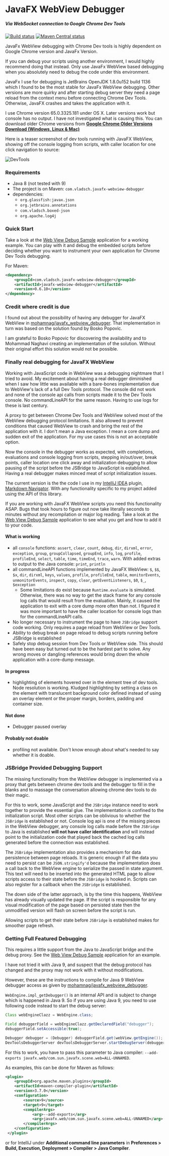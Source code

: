 # JavaFX WebView Debugger

##### Via WebSocket connection to Google Chrome Dev Tools

[![Build status](https://travis-ci.org/vsch/Javafx-WebView-Debugger.svg?branch=master)](https://travis-ci.org/vsch/Javafx-WebView-Debugger)
[![Maven Central status](https://img.shields.io/maven-central/v/com.vladsch.javafx-webview-debugger/javafx-webview-debugger.svg)](https://search.maven.org/search?q=g:com.vladsch.javafx-webview-debugger)

JavaFx WebView debugging with Chrome Dev tools is highly dependent on Google Chrome version and
JavaFx Version.

If you can debug your scripts using another environment, I would highly recommend doing that instead.
Only use JavaFx WebView based debugging when you absolutely need to debug the code under this
environment.

JavaFx I use for debugging is JetBrains OpenJDK 1.8.0u152 build 1136 which I found to be the
most stable for JavaFx WebView debugging. Other versions are more quirky and after starting
debug server they need a page reload from the context menu before connecting Chrome Dev Tools.
Otherwise, JavaFX crashes and takes the application with it.

I use Chrome version 65.0.3325.181 under OS X. Later versions work but console has no output. I
have not investigated what is causing this. You can download older Chrome versions from
**[Google Chrome Older Versions Download (Windows, Linux & Mac)](https://www.slimjet.com/chrome/google-chrome-old-version.php)**

Here is a teaser screenshot of dev tools running with JavaFX WebView, showing off the console
logging from scripts, with caller location for one click navigation to source:

![DevTools](images/DevTools.png)

### Requirements

* Java 8 (not tested with 9)
* The project is on Maven: `com.vladsch.javafx-webview-debugger`
* dependencies:
  * `org.glassfish:javax.json`
  * `org.jetbrains.annotations`
  * `com.vladsch.boxed-json`
  * `org.apache.log4j`

### Quick Start

Take a look at the [Web View Debug Sample] application for a working example. You can play with
it and debug the embedded scripts before deciding whether you want to instrument your own
application for Chrome Dev Tools debugging.

For Maven:

```xml
<dependency>
    <groupId>com.vladsch.javafx-webview-debugger</groupId>
    <artifactId>javafx-webview-debugger</artifactId>
    <version>0.6.10</version>
</dependency>
```

### Credit where credit is due

I found out about the possibility of having any debugger for JavaFX WebView in
[mohamnag/javafx_webview_debugger]. That implementation in turn was based on the solution found
by Bosko Popovic.

I am grateful to Bosko Popovic for discovering the availability and to Mohammad Naghavi creating
an implementation of the solution. Without their original effort this solution would not be
possible.

### Finally real debugging for JavaFX WebView

Working with JavaScript code in WebView was a debugging nightmare that I tried to avoid. My
excitement about having a real debugger diminished when I saw how little was available with a
bare-bones implementation due to WebView's lack of a full Dev Tools protocol. The console did
not work and none of the console api calls from scripts made it to the Dev Tools console. No
commandLineAPI for the same reason. Having to use logs for these is last century.

A proxy to get between Chrome Dev Tools and WebView solved most of the WebView debugging
protocol limitations. It also allowed to prevent conditions that caused WebView to crash and
bring the rest of the application with it. I don't mean a Java exception. I mean a core dump and
sudden exit of the application. For my use cases this is not an acceptable option.

Now the console in the debugger works as expected, with completions, evaluations and console
logging from scripts, stepping in/out/over, break points, caller location one click away and
initialization debugging to allow pausing of the script before the JSBridge to JavaScript is
established. Having a real debugger makes minced meat of script initialization issues.

The current version is the the code I use in my [IntelliJ IDEA] plugin, [Markdown Navigator].
With any functionality specific to my project added using the API of this library.

If you are working with JavaFX WebView scripts you need this functionality ASAP. Bugs that took
hours to figure out now take literally seconds to minutes without any recompilation or major log
reading. Take a look at the [Web View Debug Sample] application to see what you get and how to
add it to your code.

#### What is working

* all `console` functions: `assert`, `clear`, `count`, `debug`, `dir`, `dirxml`, `error`,
  `exception`, `group`, `groupCollapsed`, `groupEnd`, `info`, `log`, `profile`, `profileEnd`,
  `select`, `table`, `time`, `timeEnd`, `trace`, `warn`. With added extras to output to the Java
  console: `print`, `println`
* all commandLineAPI functions implemented by JavaFX WebView: `$`, `$$`, `$x`, `dir`, `dirxml`,
  `keys`, `values`, `profile`, `profileEnd`, `table`, `monitorEvents`, `unmonitorEvents`,
  `inspect`, `copy`, `clear`, `getEventListeners`, `$0`, `$_`, `$exception`
  * Some limitations do exist because `Runtime.evaluate` is simulated. Otherwise, there was no
    way to get the stack frame for any console log calls that would result from the evaluation.
    Mainly, it caused the application to exit with a core dump more often than not. I figured it
    was more important to have the caller location for console logs than for the commandLineAPI
    calls.
* No longer necessary to instrument the page to have `JSBridge` support code working. Only
  requires a page reload from WebView or Dev Tools.
* Ability to debug break on page reload to debug scripts running before JSBridge is established
* Safely stop debug session from Dev Tools or WebView side. This should have been easy but
  turned out to be the hardest part to solve. Any wrong moves or dangling references would bring
  down the whole application with a core-dump message.

#### In progress

* highlighting of elements hovered over in the element tree of dev tools. Node resolution is
  working. Kludged highlighting by setting a class on the element with translucent background
  color defined instead of using an overlay element or the proper margin, borders, padding and
  container size.

#### Not done

* Debugger paused overlay

#### Probably not doable

* profiling not available. Don't know enough about what's needed to say whether it is doable.

### JSBridge Provided Debugging Support

The missing functionality from the WebView debugger is implemented via a proxy that gets between
chrome dev tools and the debugger to fill in the blanks and to massage the conversation allowing
chrome dev tools to do their magic.

For this to work, some JavaScript and the `JSBridge` instance need to work together to provide
the essential glue. The implementation is confined to the initialization script. Most other
scripts can be oblivious to whether the `JSBridge` is established or not. Console log api is one
of the missing pieces in the WebView debugger, any console log calls made before the `JSBridge`
to Java is established **will not have caller identification** and will instead point to the
initialization code that played back the cached log calls generated before the connection was
established.

The `JSBridge` implementation also provides a mechanism for data persistence between page
reloads. It is generic enough if all the data you need to persist can be `JSON.stringify'd`
because the implementation does a call back to the WebView engine to serialize the passed in
state argument. This text will need to be inserted into the generated HTML page to allow scripts
access to their state before the `JSBridge` is hooked in. Scripts can also register for a
callback when the `JSBridge` is established.

The down side of the latter approach, is by the time this happens, WebView has already visually
updated the page. If the script is responsible for any visual modification of the page based on
persisted state then the unmodified version will flash on screen before the script is run.

Allowing scripts to get their state before `JSBridge` is established makes for smoother page
refresh.

### Getting Full Featured Debugging

This requires a little support from the Java to JavaScript bridge and the debug proxy. See the
[Web View Debug Sample] application for an example.

I have not tried it with Java 9, and suspect that the debug protocol has changed and the proxy
may not work with it without modifications.

However, these are the instructions to compile for Java 9 WebView debugger access as given by
[mohamnag/javafx_webview_debugger].

`WebEngine.impl_getDebugger()` is an internal API and is subject to change which is happened in
Java 9. So if you are using Java 9, you need to use following code instead to start the debug
server:

```java
Class webEngineClazz = WebEngine.class;

Field debuggerField = webEngineClazz.getDeclaredField("debugger");
debuggerField.setAccessible(true);

Debugger debugger = (Debugger) debuggerField.get(webView.getEngine());
DevToolsDebuggerServer devToolsDebuggerServer.startDebugServer(debugger, WEBVIEW_DEBUG_PORT, 0, null, null);
```

For this to work, you have to pass this parameter to Java compiler: `--add-exports
javafx.web/com.sun.javafx.scene.web=ALL-UNNAMED`.

As examples, this can be done for Maven as follows:

```xml
<plugin>
    <groupId>org.apache.maven.plugins</groupId>
    <artifactId>maven-compiler-plugin</artifactId>
    <version>3.7.0</version>
    <configuration>
        <source>9</source>
        <target>9</target>
        <compilerArgs>
            <arg>--add-exports</arg>
            <arg>javafx.web/com.sun.javafx.scene.web=ALL-UNNAMED</arg>
        </compilerArgs>
    </configuration>
 </plugin>
```

or for IntelliJ under **Additional command line parameters** in **Preferences > Build,
Execution, Deployment > Compiler > Java Compiler**.

[IntelliJ IDEA]: http://www.jetbrains.com/idea
[Markdown Navigator]: http://vladsch.com/product/markdown-navigator
[mohamnag/javafx_webview_debugger]: https://github.com/mohamnag/javafx_webview_debugger
[Web View Debug Sample]: https://github.com/vsch/WebViewDebugSample
[Javafx Web View Debugger Readme]: https://github.com/vsch/Javafx-WebView-Debugger/blob/master/README.md
[JavaFx WebView Debugger]: https://github.com/vsch/Javafx-WebView-Debugger
[Kotlin]: http://kotlinlang.org
[TooTallNate/Java-WebSocket]: https://github.com/TooTallNate/Java-WebSocket
[WebViewDebugSample.jar]: https://github.com/vsch/WebViewDebugSample/raw/master/WebViewDebugSample.jar

